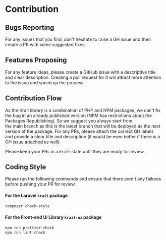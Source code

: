 # Contribution

## Bugs Reporting
For any issues that you find, don't hesitate to raise a GH issue and then create a PR with some suggested fixes.

## Features Proposing
For any feature ideas, please create a GitHub issue with a descriptive title and clear description.
Creating a pull request for it will attract more attention to the issue and speed up the process.

## Contribution Flow
As the Krait library is a combination of PHP and NPM packages, we can't fix the bug in an already published version (NPM has restrictions about the Packages Republishing). So we suggest you always start from the main branch as this is the latest branch that will be deployed as the next version of the package.
For any PRs, please attach the correct GH labels and provide a clear title and description (it would be even better if there is a GH issue attached as well).

Please keep your PRs in a `draft` state until they are ready for review.

## Coding Style
Please run the following commands and ensure that there aren't any failures before pushing your PR for review.

#### For the Laravel `krait` package

```sh
composer check-style
```

#### For the Front-end UI Library `krait-ui` package

```sh
npm run prettier:check
npm run lint:check
```
